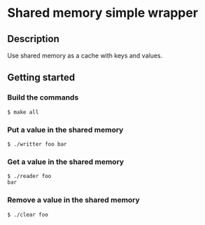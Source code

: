 # Shared memory simple wrapper

## Description

Use shared memory as a cache with keys and values.

## Getting started

### Build the commands

```shell
$ make all
```

### Put a value in the shared memory

```shell
$ ./writter foo bar
```

### Get a value in the shared memory

```shell
$ ./reader foo
bar
```

### Remove a value in the shared memory

```shell
$ ./clear foo
```
